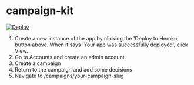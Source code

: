 campaign-kit
=================

 [![Deploy](https://www.herokucdn.com/deploy/button.png)](https://heroku.com/deploy) 

1. Create a new instance of the app by clicking the 'Deploy to Heroku' button above. When it says 'Your app was successfully deployed', click View.
2. Go to Accounts and create an admin account
3. Create a campaign
4. Return to the campaign and add some decisions
5. Navigate to /campaigns/your-campaign-slug